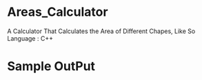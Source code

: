 # Areas_Calculator
A Calculator That Calculates the Area of Different Chapes, Like So <br />
Language : C++ 
<br />
# Sample OutPut

